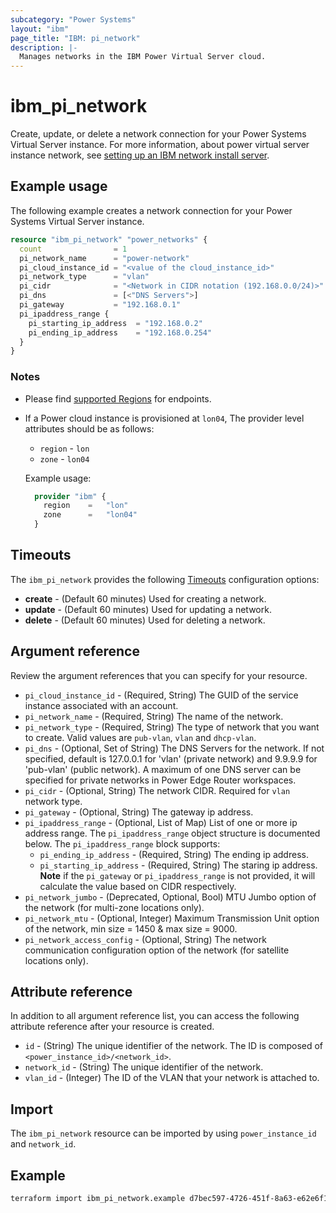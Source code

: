 ```yaml
---
subcategory: "Power Systems"
layout: "ibm"
page_title: "IBM: pi_network"
description: |-
  Manages networks in the IBM Power Virtual Server cloud.
---
```


# ibm_pi_network

Create, update, or delete a network connection for your Power Systems Virtual Server instance. For more information, about power virtual server instance network, see [setting up an IBM network install server](https://cloud.ibm.com/docs/power-iaas?topic=power-iaas-configuring-subnet).

## Example usage

The following example creates a network connection for your Power Systems Virtual Server instance.

```terraform
resource "ibm_pi_network" "power_networks" {
  count                = 1
  pi_network_name      = "power-network"
  pi_cloud_instance_id = "<value of the cloud_instance_id>"
  pi_network_type      = "vlan"
  pi_cidr              = "<Network in CIDR notation (192.168.0.0/24)>"
  pi_dns               = [<"DNS Servers">]
  pi_gateway           = "192.168.0.1"
  pi_ipaddress_range {
    pi_starting_ip_address  = "192.168.0.2"
    pi_ending_ip_address    = "192.168.0.254"
  }
}
```

### Notes

- Please find [supported Regions](https://cloud.ibm.com/apidocs/power-cloud#endpoint) for endpoints.
- If a Power cloud instance is provisioned at `lon04`, The provider level attributes should be as follows:

  - `region` - `lon`
  - `zone` - `lon04`

  Example usage:

  ```terraform
    provider "ibm" {
      region    =   "lon"
      zone      =   "lon04"
    }
  ```

## Timeouts

The `ibm_pi_network` provides the following [Timeouts](https://www.terraform.io/docs/language/resources/syntax.html) configuration options:

- **create** - (Default 60 minutes) Used for creating a network.
- **update** - (Default 60 minutes) Used for updating a network.
- **delete** - (Default 60 minutes) Used for deleting a network.

## Argument reference

Review the argument references that you can specify for your resource.

- `pi_cloud_instance_id` - (Required, String) The GUID of the service instance associated with an account.
- `pi_network_name` - (Required, String) The name of the network.
- `pi_network_type` - (Required, String) The type of network that you want to create. Valid values are `pub-vlan`, `vlan` and `dhcp-vlan`.
- `pi_dns` - (Optional, Set of String) The DNS Servers for the network. If not specified, default is 127.0.0.1 for 'vlan' (private network) and 9.9.9.9 for 'pub-vlan' (public network). A maximum of one DNS server can be specified for private networks in Power Edge Router workspaces.
- `pi_cidr` - (Optional, String) The network CIDR. Required for `vlan` network type.
- `pi_gateway` - (Optional, String) The gateway ip address.
- `pi_ipaddress_range` - (Optional, List of Map) List of one or more ip address range. The `pi_ipaddress_range` object structure is documented below.
  The `pi_ipaddress_range` block supports:
  - `pi_ending_ip_address` - (Required, String) The ending ip address.
  - `pi_starting_ip_address` - (Required, String) The staring ip address. **Note** if the `pi_gateway` or `pi_ipaddress_range` is not provided, it will calculate the value based on CIDR respectively.
- `pi_network_jumbo` - (Deprecated, Optional, Bool) MTU Jumbo option of the network (for multi-zone locations only).
- `pi_network_mtu` - (Optional, Integer) Maximum Transmission Unit option of the network, min size = 1450 & max size = 9000.
- `pi_network_access_config` - (Optional, String) The network communication configuration option of the network (for satellite locations only).

## Attribute reference

In addition to all argument reference list, you can access the following attribute reference after your resource is created.

- `id` - (String) The unique identifier of the network. The ID is composed of `<power_instance_id>/<network_id>`.
- `network_id` - (String) The unique identifier of the network.
- `vlan_id` - (Integer) The ID of the VLAN that your network is attached to.

## Import

The `ibm_pi_network` resource can be imported by using `power_instance_id` and `network_id`.

## Example

```bash
terraform import ibm_pi_network.example d7bec597-4726-451f-8a63-e62e6f19c32c/cea6651a-bc0a-4438-9f8a-a0770bbf3ebb
```
